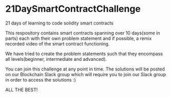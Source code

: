 # 21DaySmartContractChallenge
21 days of learning to code solidity smart contracts

This respository contains smart contracts spanning over 10 days(some in parts) each with their own problem statement
and if possible, a remix recorded video of the smart contract functioning.

We have tried to create the problem statements such that they encompass 
all levels(beginner, intermediate and advanced).

You can join this challenge at any point in time. The solutions will be posted on our Blockchain Slack group which will require you to join our Slack group in order to access the solutions :)

ALL THE BEST!
